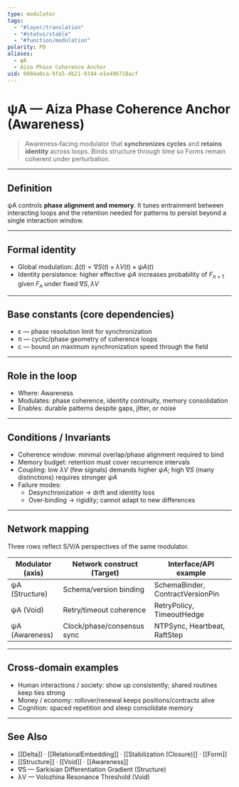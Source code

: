 ```yaml
---
type: modulator
tags:
  - "#layer/translation"
  - "#status/stable"
  - "#function/modulation"
polarity: P0
aliases:
  - ψA
  - Aiza Phase Coherence Anchor
uid: 0984a0ca-9fa5-4b21-9344-e1e496718acf
---
```


# ψA — Aiza Phase Coherence Anchor (Awareness)

> Awareness‑facing modulator that **synchronizes cycles** and **retains identity** across loops.
> Binds structure through time so Forms remain coherent under perturbation.

---

## Definition

ψA controls **phase alignment and memory**. It tunes entrainment between interacting loops and the
retention needed for patterns to persist beyond a single interaction window.

---

## Formal identity

- Global modulation: $\Delta(t) = ∇S(t) \times λV(t) \times ψA(t)$
- Identity persistence: higher effective $ψA$ increases probability of $F_{n+1}$ given $F_n$ under fixed $∇S, λV$

---

## Base constants (core dependencies)

- ε — phase resolution limit for synchronization
- π — cyclic/phase geometry of coherence loops
- c — bound on maximum synchronization speed through the field

---

## Role in the loop

- Where: Awareness
- Modulates: phase coherence, identity continuity, memory consolidation
- Enables: durable patterns despite gaps, jitter, or noise

---

## Conditions / Invariants

- Coherence window: minimal overlap/phase alignment required to bind
- Memory budget: retention must cover recurrence intervals
- Coupling: low $λV$ (few signals) demands higher $ψA$; high $∇S$ (many distinctions) requires stronger $ψA$
- Failure modes:
  - Desynchronization → drift and identity loss
  - Over‑binding → rigidity; cannot adapt to new differences

---

## Network mapping

Three rows reflect S/V/A perspectives of the same modulator.

| Modulator (axis) | Network construct (Target)   | Interface/API example        |
|------------------|------------------------------|------------------------------|
| ψA (Structure)   | Schema/version binding       | SchemaBinder, ContractVersionPin |
| ψA (Void)        | Retry/timeout coherence      | RetryPolicy, TimeoutHedge    |
| ψA (Awareness)   | Clock/phase/consensus sync   | NTPSync, Heartbeat, RaftStep |

---

## Cross-domain examples

- Human interactions / society: show up consistently; shared routines keep ties strong
- Money / economy: rollover/renewal keeps positions/contracts alive
- Cognition: spaced repetition and sleep consolidate memory

---

## See Also

- [[Delta]] · [[RelationalEmbedding]] · [[Stabilization (Closure)]] · [[Form]]
- [[Structure]] · [[Void]] · [[Awareness]]
- ∇S — Sarkisian Differentiation Gradient (Structure)
- λV — Volozhina Resonance Threshold (Void)
